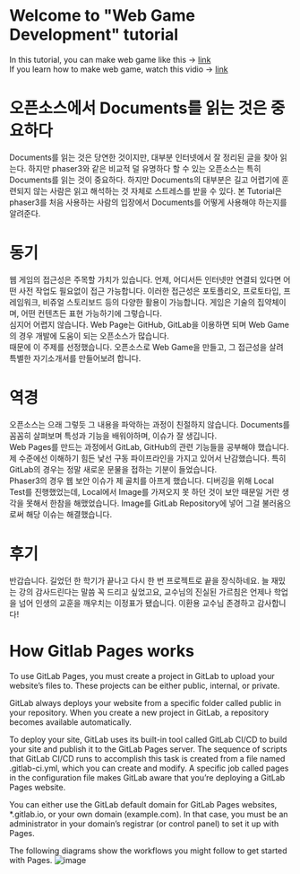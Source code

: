 # Welcome to "Web Game Development" tutorial
In this tutorial, you can make web game like this -> [link](http://copomos00.ajousw.kr/phaser3/)  
If you learn how to make web game, watch this vidio -> [link]()
# 오픈소스에서 Documents를 읽는 것은 중요하다
Documents를 읽는 것은 당연한 것이지만, 대부분 인터넷에서 잘 정리된 글을 찾아 읽는다. 하지만 phaser3와 같은 비교적 덜 유명하다 할 수 있는 오픈소스는 특히 Documents를 읽는 것이 중요하다. 하지만 Documents의 대부분은 길고 어렵기에 훈련되지 않는 사람은 읽고 해석하는 것 자체로 스트레스를 받을 수 있다. 본 Tutorial은 phaser3를 처음 사용하는 사람의 입장에서 Documents를 어떻게 사용해야 하는지를 알려준다.
# 동기
웹 게임의 접근성은 주목할 가치가 있습니다. 언제, 어디서든 인터넷만 연결되 있다면 어떤 사전 작업도 필요없이 접근 가능합니다. 이러한 접근성은 포토플리오, 프로토타입, 프레임워크, 비쥬얼 스토리보드 등의 다양한 활용이 가능합니다. 게임은 기술의 집약체이며, 어떤 컨텐츠든 표현 가능하기에 그렇습니다.  
심지어 어렵지 않습니다. Web Page는 GitHub, GitLab을 이용하면 되며 Web Game의 경우 개발에 도움이 되는 오픈소스가 많습니다.  
때문에 이 주제를 선정했습니다. 오픈소스로 Web Game을 만들고, 그 접근성을 살려 특별한 자기소개서를 만들어보려 합니다.
# 역경
오픈소스는 으래 그렇듯 그 내용을 파악하는 과정이 친절하지 않습니다. Documents를 꼼꼼히 살펴보며 특성과 기능을 배워야하며, 이슈가 잘 생깁니다.   
Web Pages를 만드는 과정에서 GitLab, GitHub의 관련 기능들을 공부해야 했습니다. 제 수준에선 이해하기 힘든 낯선 구동 파이프라인을 가지고 있어서 난감했습니다. 특히 GitLab의 경우는 정말 새로운 문물을 접하는 기분이 들었습니다.  
Phaser3의 경우 웹 보안 이슈가 제 골치를 아프게 했습니다. 디버깅을 위해 Local Test를 진행했었는데, Local에서 Image를 가져오지 못 하던 것이 보안 때문일 거란 생각을 못해서 한참을 해맸었습니다. Image를 GitLab Repository에 넣어 그걸 불러옴으로써 해당 이슈는 해결했습니다.
# 후기
반갑습니다. 길었던 한 학기가 끝나고 다시 한 번 프로젝트로 끝을 장식하네요. 늘 재밌는 강의 감사드린다는 말씀 꼭 드리고 싶었고요, 교수님의 진실된 가르침은 언제나 학업을 넘어 인생의 교훈을 깨우치는 이정표가 됐습니다. 이환용 교수님 존경하고 감사합니다!
# How Gitlab Pages works
To use GitLab Pages, you must create a project in GitLab to upload your website’s files to. These projects can be either public, internal, or private.

GitLab always deploys your website from a specific folder called public in your repository. When you create a new project in GitLab, a repository becomes available automatically.

To deploy your site, GitLab uses its built-in tool called GitLab CI/CD to build your site and publish it to the GitLab Pages server. The sequence of scripts that GitLab CI/CD runs to accomplish this task is created from a file named .gitlab-ci.yml, which you can create and modify. A specific job called pages in the configuration file makes GitLab aware that you’re deploying a GitLab Pages website.

You can either use the GitLab default domain for GitLab Pages websites, *.gitlab.io, or your own domain (example.com). In that case, you must be an administrator in your domain’s registrar (or control panel) to set it up with Pages.

The following diagrams show the workflows you might follow to get started with Pages.
![image](https://docs.gitlab.com/ee/user/project/pages/img/new_project_for_pages_v12_5.png)
